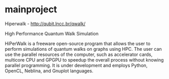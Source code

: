 mainproject
===========

Hiperwalk - http://qubit.lncc.br/qwalk/

High Performance Quantum Walk Simulation

HiPerWalk is a freeware open-source program that allows 
the user to perform simulations of quantum walks on graphs 
using HPC. The user can use the parallel resources of the 
computer, such as accelerator cards, multicore CPU and 
GPGPU to speedup the overall process without knowing 
parallel programming. It is under development and 
employs Python, OpenCL, Neblina, and Gnuplot languages. 


